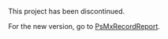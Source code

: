 This project has been discontinued.

For the new version, go to [PsMxRecordReport](https://github.com/junecastillote/PsMxRecordReport).